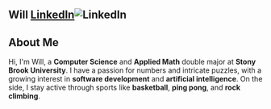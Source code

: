## Will [LinkedIn](https://linkedin.com/in/william-e271828)![LinkedIn](https://img.shields.io/badge/linkedin-%230077B5.svg?style=for-the-badge&logo=linkedin&logoColor=white)



## About Me

Hi, I'm Will, a **Computer Science** and **Applied Math** double major at **Stony Brook University**. I have a passion for numbers and intricate puzzles, with a growing interest in **software development** and **artificial intelligence**. On the side, I stay active through sports like **basketball**, **ping pong**, and **rock climbing**.


<!--
### Skills:
- **Languages**: Python, Java, HTML, CSS
- **Tools**: Scikit-learn, Pandas, Matplotlib
- **Certifications**: Scripting in Python, Python Data Analysis (Rice University)

---

## Projects

### [resume-helper](https://github.com/w-lly/resume-helper)
- **Overview**: A tool to assist users in creating and formatting professional resumes.
- **Technologies**: Python, Next.js, FastAPI
- **Key Features**: Resume advice/tailoring, cover letter generation, simple interface

---

## Contact
- **LinkedIn**: [William's LinkedIn](https://linkedin.com/in/william-e271828)

---

## Acknowledgments
Thanks to **Break Through Tech AI**, **Stony Brook University**, and **AMNH** for the opportunities to grow in AI/ML and research.
-->



<!--
## Hi there 👋
-->

<!--
**w-lly/w-lly** is a ✨ _special_ ✨ repository because its `README.md` (this file) appears on your GitHub profile.

Here are some ideas to get you started:

- 🔭 I’m currently working on ...
- 🌱 I’m currently learning ...
- 👯 I’m looking to collaborate on ...
- 🤔 I’m looking for help with ...
- 💬 Ask me about ...
- 📫 How to reach me: ...
- 😄 Pronouns: ...
- ⚡ Fun fact: ...
-->
